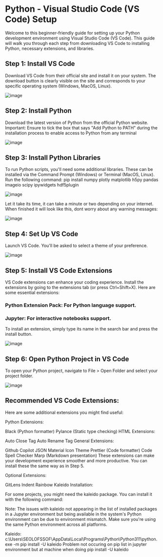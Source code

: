 # Python - Visual Studio Code (VS Code) Setup

Welcome to this beginner-friendly guide for setting up your Python development environment using Visual Studio Code (VS Code). This guide will walk you through each step from downloading VS Code to installing Python, necessary extensions, and libraries.

## Step 1: Install VS Code
Download VS Code from their official site and install it on your system. The download button is clearly visible on the site and corresponds to your specific operating system (Windows, MacOS, Linux).

![image](https://github.com/OlofssonFredrik/VS-Code-Setup/assets/107762409/71a4f4c5-2d5d-4eec-a229-a8b4c9c20b9d)
 
## Step 2: Install Python
Download the latest version of Python from the official Python website. Important: Ensure to tick the box that says "Add Python to PATH" during the installation process to enable access to Python from any terminal

![image](https://github.com/OlofssonFredrik/VS-Code-Setup/assets/107762409/4cd4e3a4-2d06-4764-b70f-9e5112d2e8fd)

## Step 3: Install Python Libraries
To run Python scripts, you'll need some additional libraries. These can be installed via the Command Prompt (Windows) or Terminal (MacOS, Linux). Run the following command:
pip install numpy plotly matplotlib h5py pandas imageio scipy ipywidgets hdf5plugin

![image](https://github.com/OlofssonFredrik/VS-Code-Setup/assets/107762409/dbe3e51f-63cd-464f-9eea-397b4b20cffd)


Let it take its time, it can take a minute or two depending on your internet. When finished it will look like this, dont worry about any warning messages:

![image](https://github.com/OlofssonFredrik/VS-Code-Setup/assets/107762409/2d0de27e-6add-4272-854b-e6f6be7ae1ed)

## Step 4: Set Up VS Code
Launch VS Code. You'll be asked to select a theme of your preference.

![image](https://github.com/OlofssonFredrik/VS-Code-Setup/assets/107762409/6b913a2a-1529-46b5-bfa2-ba7b00a6e7e3)

## Step 5: Install VS Code Extensions
VS Code extensions can enhance your coding experience. Install the extensions by going to the extensions tab (or press Ctrl+Shift+X). Here are some essential extensions:
### Python Extension Pack: For Python language support.
### Jupyter: For interactive notebooks support.
To install an extension, simply type its name in the search bar and press the install button.

![image](https://github.com/OlofssonFredrik/VS-Code-Setup/assets/107762409/b98c0e38-a676-4c4f-8856-af56608bd5ce)



## Step 6: Open Python Project in VS Code
To open your Python project, navigate to File > Open Folder and select your project folder.

![image](https://github.com/OlofssonFredrik/VS-Code-Setup/assets/107762409/be6424cc-f91a-413b-8135-02d2661545fa)


## Recommended VS Code Extensions:
Here are some additional extensions you might find useful:

Python Extensions:

Black (Python formatter)
Pylance (Static type checking)
HTML Extensions:

Auto Close Tag
Auto Rename Tag
General Extensions:

Github Copilot
JSON
Material Icon Theme
Prettier (Code formatter)
Code Spell Checker
Marp (Markdown presentation)
These extensions can make your development experience smoother and more productive. You can install these the same way as in Step 5.

Optional Extensions:

GitLens
Indent Rainbow
Kaleido Installation:

For some projects, you might need the kaleido package. You can install it with the following command:


Note: The issues with kaleido not appearing in the list of installed packages in a Jupyter environment but being available in the system's Python environment can be due to environment mismatch. Make sure you're using the same Python environment across all platforms.


Kaleido: c:\Users\SEOLOFSSOF\AppData\Local\Programs\Python\Python311\python.exe -m pip install -U kaleido
Problem not occuring on pip list in jupyter environment but at machine when doing pip install -U kaleido
